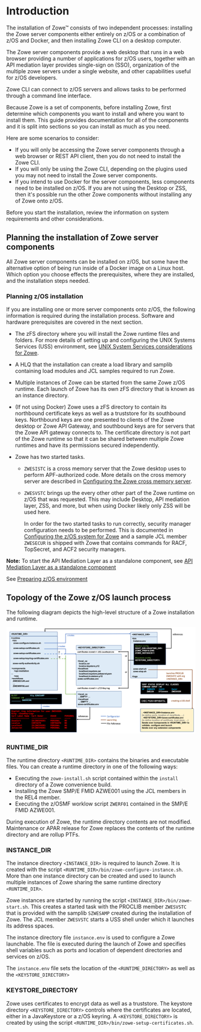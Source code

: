 # Introduction

The installation of Zowe&trade; consists of two independent processes: installing the Zowe server components either entirely on z/OS or a combination of z/OS and Docker, and then installing Zowe CLI on a desktop computer.  

The Zowe server components provide a web desktop that runs in a web browser providing a number of applications for z/OS users, together with an API mediation layer provides single-sign on (SSO), organization of the multiple zowe servers under a single website, and other capabilities useful for z/OS developers. 

Zowe CLI can connect to z/OS servers and allows tasks to be performed through a command line interface.

Because Zowe is a set of components, before installing Zowe, first determine which components you want to install and where you want to install them. This guide provides documentation for all of the components and it is split into sections so you can install as much as you need.

Here are some scenarios to consider:

- If you will only be accessing the Zowe server components through a web browser or REST API client, then you do not need to install the Zowe CLI.
- If you will only be using the Zowe CLI, depending on the plugins used you may not need to install the Zowe server components.
- If you intend to use Docker for the server components, less components need to be installed on z/OS. If you are not using the Desktop or ZSS, then it's possible run the other Zowe components without installing any of Zowe onto z/OS.

Before you start the installation, review the information on system requirements and other considerations.

## Planning the installation of Zowe server components

All Zowe server components can be installed on z/OS, but some have the alternative option of being run inside of a Docker image on a Linux host.
Which option you choose effects the prerequisites, where they are installed, and the installation steps needed.

### Planning z/OS installation

If you are installing one or more server components onto z/OS, the following information is required during the installation process. Software and hardware prerequisites are covered in the next section.

- The zFS directory where you will install the Zowe runtime files and folders.  For more details of setting up and configuring the UNIX Systems Services (USS) environment, see [UNIX System Services considerations for Zowe](configure-uss.md).

- A HLQ that the installation can create a load library and samplib containing load modules and JCL samples required to run Zowe.

- Multiple instances of Zowe can be started from the same Zowe z/OS runtime.  Each launch of Zowe has its own zFS directory that is known as an instance directory.  

- (If not using Docker) Zowe uses a zFS directory to contain its northbound certificate keys as well as a truststore for its southbound keys.  Northbound keys are one presented to clients of the Zowe desktop or Zowe API Gateway, and southbound keys are for servers that the Zowe API gateway connects to.  The certificate directory is not part of the Zowe runtime so that it can be shared between multiple Zowe runtimes and have its permissions secured independently. 

- Zowe has two started tasks.
   - `ZWESISTC` is a cross memory server that the Zowe desktop uses to perform APF-authorized code. More details on the cross memory server are described in [Configuring the Zowe cross memory server](configure-xmem-server.md). 
   - `ZWESVSTC` brings up the every other other part of the Zowe runtime on z/OS that was requested. This may include Desktop, API mediation layer, ZSS, and more, but when using Docker likely only ZSS will be used here.
   
     In order for the two started tasks to run correctly, security manager configuration needs to be performed.  This is documented in [Configuring the z/OS system for Zowe](configure-zos-system.md) and a sample JCL member `ZWESECUR` is shipped with Zowe that contains commands for RACF, TopSecret, and ACF2 security managers.  

**Note:** To start the API Mediation Layer as a standalone component, see [API Mediation Layer as a standalone component](api-mediation-standalone.md) 

See [Preparing z/OS environment](./preparing-zos.md)

## Topology of the Zowe z/OS launch process

The following diagram depicts the high-level structure of a Zowe installation and runtime.  

<img src="../images/common/zowe-directories.png" alt="Zowe Directories" width="700px"/> 

### RUNTIME_DIR

The runtime directory `<RUNTIME_DIR>` contains the binaries and executable files. You can create a runtime directory in one of the following ways:
- Executing the `zowe-install.sh` script contained within the `install` directory of a Zowe convenience build.  
- Installing the Zowe SMP/E FMID AZWE001 using the JCL members in the REL4 member.
- Executing the z/OSMF worklow script `ZWERF01` contained in the SMP/E FMID AZWE001.

During execution of Zowe, the runtime directory contents are not modified.  Maintenance or APAR release for Zowe replaces the contents of the runtime directory and are rollup PTFs.  

### INSTANCE_DIR

The instance directory `<INSTANCE_DIR>` is required to launch Zowe.  It is created with the script `<RUNTIME_DIR>/bin/zowe-configure-instance.sh`.  More than one instance directory can be created and used to launch multiple instances of Zowe sharing the same runtime directory `<RUNTIME_DIR>`.

Zowe instances are started by running the script `<INSTANCE_DIR>/bin/zowe-start.sh`.  This creates a started task with the PROCLIB member `ZWESVSTC` that is provided with the samplib `SZWESAMP` created during the installation of Zowe.  The JCL member `ZWESVSTC` starts a USS shell under which it launches its address spaces.  

The instance directory file `instance.env` is used to configure a Zowe launchable.  The file is executed during the launch of Zowe and specifies shell variables such as ports and location of dependent directories and services on z/OS.  

The `instance.env` file sets the location of the `<RUNTIME_DIRECTORY>` as well as the `<KEYSTORE_DIRECTORY>`

### KEYSTORE_DIRECTORY

Zowe uses certificates to encrypt data as well as a truststore.  The keystore directory `<KEYSTORE_DIRECTORY>` controls where the certificates are located, either in a JavaKeystore or a z/OS keyring.  A `<KEYSTORE_DIRECTORY>` is created by using the script `<RUNTIME_DIR>/bin/zowe-setup-certificates.sh`.  

